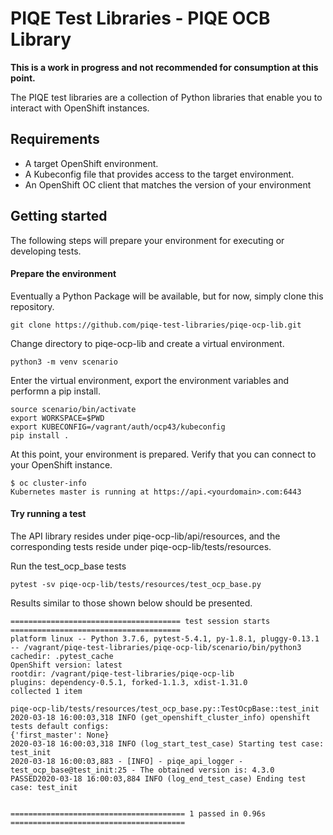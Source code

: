# PIQE Test Libraries - PIQE OCB Library

**This is a work in progress and not recommended for consumption at this point.**

The PIQE test libraries are a collection of Python libraries that enable you to interact with OpenShift instances.


## Requirements

* A target OpenShift environment.
* A Kubeconfig file that provides access to the target environment.
* An OpenShift OC client that matches the version of your environment

## Getting started
The following steps will prepare your environment for executing or developing tests.

#### Prepare the environment

Eventually a Python Package will be available, but for now, simply clone this repository.

    git clone https://github.com/piqe-test-libraries/piqe-ocp-lib.git

Change directory to piqe-ocp-lib and create a virtual environment.

    python3 -m venv scenario

Enter the virtual environment, export the environment variables and performn a pip install.

    source scenario/bin/activate  
    export WORKSPACE=$PWD  
    export KUBECONFIG=/vagrant/auth/ocp43/kubeconfig  
    pip install .

At this point, your environment is prepared. Verify that you can connect to your OpenShift instance.

    $ oc cluster-info
    Kubernetes master is running at https://api.<yourdomain>.com:6443  

#### Try running a test

The API library resides under piqe-ocp-lib/api/resources, and the corresponding tests reside under piqe-ocp-lib/tests/resources.

Run the test_ocp_base tests
  
    pytest -sv piqe-ocp-lib/tests/resources/test_ocp_base.py
    
Results similar to those shown below should be presented.

    ====================================== test session starts ======================================
    platform linux -- Python 3.7.6, pytest-5.4.1, py-1.8.1, pluggy-0.13.1 -- /vagrant/piqe-test-libraries/piqe-ocp-lib/scenario/bin/python3
    cachedir: .pytest_cache
    OpenShift version: latest
    rootdir: /vagrant/piqe-test-libraries/piqe-ocp-lib
    plugins: dependency-0.5.1, forked-1.1.3, xdist-1.31.0
    collected 1 item                                                                                

    piqe-ocp-lib/tests/resources/test_ocp_base.py::TestOcpBase::test_init 2020-03-18 16:00:03,318 INFO (get_openshift_cluster_info) openshift tests default configs:
    {'first_master': None}
    2020-03-18 16:00:03,318 INFO (log_start_test_case) Starting test case: test_init
    2020-03-18 16:00:03,883 - [INFO] - piqe_api_logger - test_ocp_base@test_init:25 - The obtained version is: 4.3.0
    PASSED2020-03-18 16:00:03,884 INFO (log_end_test_case) Ending test case: test_init
    
    
    ======================================= 1 passed in 0.96s =======================================
